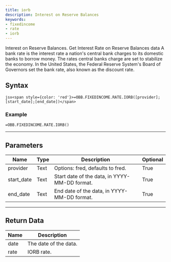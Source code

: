 ```yaml
---
title: iorb
description: Interest on Reserve Balances
keywords: 
- fixedincome
- rate
- iorb
---
```


<!-- markdownlint-disable MD041 -->

Interest on Reserve Balances.  Get Interest Rate on Reserve Balances data A bank rate is the interest rate a nation's central bank charges to its domestic banks to borrow money. The rates central banks charge are set to stabilize the economy. In the United States, the Federal Reserve System's Board of Governors set the bank rate, also known as the discount rate.

## Syntax

```jsx<span style={color: 'red'}>=OBB.FIXEDINCOME.RATE.IORB([provider];[start_date];[end_date])</span>```

### Example

```excel wordwrap
=OBB.FIXEDINCOME.RATE.IORB()
```

---

## Parameters

| Name | Type | Description | Optional |
| ---- | ---- | ----------- | -------- |
| provider | Text | Options: fred, defaults to fred. | True |
| start_date | Text | Start date of the data, in YYYY-MM-DD format. | True |
| end_date | Text | End date of the data, in YYYY-MM-DD format. | True |

---

## Return Data

| Name | Description |
| ---- | ----------- |
| date | The date of the data.  |
| rate | IORB rate.  |
